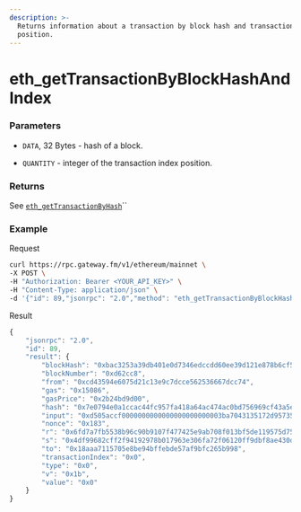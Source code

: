 ```yaml
---
description: >-
  Returns information about a transaction by block hash and transaction index
  position.
---
```


# eth\_getTransactionByBlockHashAndIndex

### Parameters

* `DATA`, 32 Bytes - hash of a block.

* `QUANTITY` - integer of the transaction index position.

### Returns

See [`eth_getTransactionByHash`](./#eth_gettransactionbyhash)\`\`

### **Example**

Request

```bash
curl https://rpc.gateway.fm/v1/ethereum/mainnet \
-X POST \
-H "Authorization: Bearer <YOUR_API_KEY>" \
-H "Content-Type: application/json" \
-d '{"id": 89,"jsonrpc": "2.0","method": "eth_getTransactionByBlockHashAndIndex","params": ["0xbac3253a39db401e0d7346edccdd60ee39d121e878b6cf5050a4304cc6817721","0x0"]}'
```

Result

```javascript
{
    "jsonrpc": "2.0",
    "id": 89,
    "result": {
        "blockHash": "0xbac3253a39db401e0d7346edccdd60ee39d121e878b6cf5050a4304cc6817721",
        "blockNumber": "0xd62cc8",
        "from": "0xcd43594e6075d21c13e9c7dcce562536667dcc74",
        "gas": "0x15086",
        "gasPrice": "0x2b24bd9d00",
        "hash": "0x7e0794e0a1ccac44fc957fa418a64ac474ac0bd756969cf43a5ef2d351ff4c4a",
        "input": "0xd505accf0000000000000000000000003ba7043135172d9573584d8ceaf93a12a3c2162a000000000000000000000000cd43594e6075d21c13e9c7dcce562536667dcc740000000000000000000000000000000000000000000000000de0b6b3a76400000000000000000000000000000000000000000000000000000000000061e81c18000000000000000000000000000000000000000000000000000000000000001baea97b265c60fa18dae8aa152af49967f5a3fba66f3baa5191cb19ab8067bb1a0e514289874563e1bac98a715c623e2e05b63fa081ab6d55185162d6874ccc1e",
        "nonce": "0x183",
        "r": "0x6fd7a7fb5538b96c90b9107f477425e9ab708f013bf5de119575d75eab4ff25f",
        "s": "0x4df99682cff2f94192978b017963e306fa72f06120ff9dbf8ae430da539a65ce",
        "to": "0x18aaa7115705e8be94bffebde57af9bfc265b998",
        "transactionIndex": "0x0",
        "type": "0x0",
        "v": "0x1b",
        "value": "0x0"
    }
}
```

